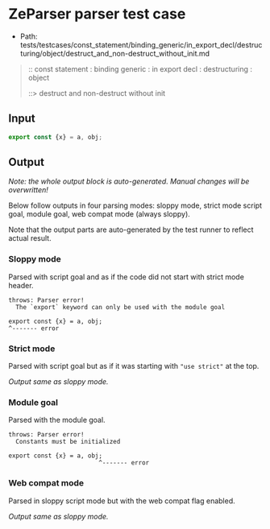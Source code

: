 # ZeParser parser test case

- Path: tests/testcases/const_statement/binding_generic/in_export_decl/destructuring/object/destruct_and_non-destruct_without_init.md

> :: const statement : binding generic : in export decl : destructuring : object
>
> ::> destruct and non-destruct without init

## Input

`````js
export const {x} = a, obj;
`````

## Output

_Note: the whole output block is auto-generated. Manual changes will be overwritten!_

Below follow outputs in four parsing modes: sloppy mode, strict mode script goal, module goal, web compat mode (always sloppy).

Note that the output parts are auto-generated by the test runner to reflect actual result.

### Sloppy mode

Parsed with script goal and as if the code did not start with strict mode header.

`````
throws: Parser error!
  The `export` keyword can only be used with the module goal

export const {x} = a, obj;
^------- error
`````

### Strict mode

Parsed with script goal but as if it was starting with `"use strict"` at the top.

_Output same as sloppy mode._

### Module goal

Parsed with the module goal.

`````
throws: Parser error!
  Constants must be initialized

export const {x} = a, obj;
                         ^------- error
`````


### Web compat mode

Parsed in sloppy script mode but with the web compat flag enabled.

_Output same as sloppy mode._
